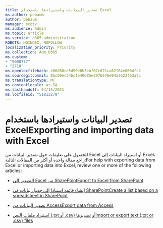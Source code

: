 ```yaml
---
title: تصدير البيانات واستيرادها باستخدام Excel
ms.author: pebaum
author: pebaum
manager: scotv
ms.audience: Admin
ms.topic: article
ms.service: o365-administration
ROBOTS: NOINDEX, NOFOLLOW
localization_priority: Priority
ms.collection: Adm_O365
ms.custom:
- "9000777"
- "2718"
ms.openlocfilehash: e06d88ce5d90e8b3eaf07c621ca62f64e0604fc2
ms.sourcegitcommit: 8bc60ec34bc1e40685e3976576e04a2623f63a7c
ms.translationtype: MT
ms.contentlocale: ar-SA
ms.lasthandoff: 04/15/2021
ms.locfileid: "51813279"
---
```

# <a name="exporting-and-importing-data-with-excel"></a><span data-ttu-id="39b85-102">تصدير البيانات واستيرادها باستخدام Excel</span><span class="sxs-lookup"><span data-stu-id="39b85-102">Exporting and importing data with Excel</span></span>

<span data-ttu-id="39b85-103">للحصول على تعليمات حول تصدير البيانات من Excel أو استيراد البيانات إلى Excel، راجع مقالة واحدة أو أكثر من المقالات التالية:</span><span class="sxs-lookup"><span data-stu-id="39b85-103">For help with exporting data from Excel or importing data into Excel, review one or more of the following articles:</span></span>

- [<span data-ttu-id="39b85-104">التصدير إلى Excel من SharePoint</span><span class="sxs-lookup"><span data-stu-id="39b85-104">Export to Excel from SharePoint</span></span>](https://support.office.com/client/bfb2ea48-6118-4fa9-abb6-cced9424e5d9)

- [<span data-ttu-id="39b85-105">إنشاء قائمة استنادا إلى جدول بيانات في SharePoint</span><span class="sxs-lookup"><span data-stu-id="39b85-105">Create a list based on a spreadsheet in SharePoint</span></span>](https://support.office.com/article/Create-a-list-based-on-a-spreadsheet-380CFEB5-6E14-438E-988A-C2B9BEA574FA)

- [<span data-ttu-id="39b85-106">تصدير البيانات من Access</span><span class="sxs-lookup"><span data-stu-id="39b85-106">Export data from Access</span></span>](https://support.office.com/client/64E974E6-AE43-4301-A53E-20463655B1A9)

- [<span data-ttu-id="39b85-107">استيراد ملفات النص (.txt أو .csv) أو تصديرها</span><span class="sxs-lookup"><span data-stu-id="39b85-107">Import or export text (.txt or .csv) files</span></span>](https://support.office.com/client/5250ac4c-663c-47ce-937b-339e391393ba)
